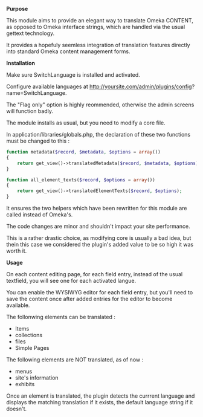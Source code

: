 **Purpose**

This module aims to provide an elegant way to translate Omeka CONTENT, as opposed to Omeka interface strings, which are handled via the usual gettext technology.

It provides a hopefuly seemless integration of translation features directly into standard Omeka content management forms.


**Installation**

Make sure SwitchLanguage is installed and activated.

Configure available languages at http://yoursite.com/admin/plugins/config? name=SwitchLanguage.

The "Flag only" option is highly reommended, otherwise the admin screens will function badly.

The module installs as usual, but you need to modify a core file.

In  application/libraries/globals.php, the declaration of these two functions must be changed to this :

```php
function metadata($record, $metadata, $options = array())
{
    return get_view()->translatedMetadata($record, $metadata, $options);
}

function all_element_texts($record, $options = array())
{
    return get_view()->translatedElementTexts($record, $options);
}
```

It ensures the two helpers which have been rewritten for this module are called instead of Omeka's. 

The code changes are minor and shouldn't impact your site performance.

This is a rather drastic choice, as modifying core is usually a bad idea, but thein this case we considered the plugin's added value to be so high it was worth it.

**Usage**

On each content editing page, for each field entry, instead of the usual textfield, you will see one for each activated langue.

You can enable the WYSIWYG editor for each field entry, but you'll need to save the content once after added entries for the editor to become available.

The follonwing elements can be translated :

- Items
- collections
- files
- Simple Pages

The following elements are NOT translated, as of now :

- menus
- site's information
- exhibits

Once an element is translated, the plugin detects the currrent language and displays the matching translation if it exists, the default language string if it doesn't.

